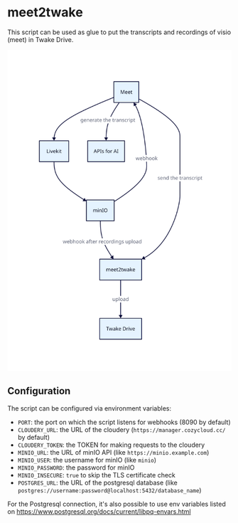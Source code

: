 # meet2twake

This script can be used as glue to put the transcripts and recordings of visio
(meet) in Twake Drive.

![diagram](docs/diagram.svg)

## Configuration

The script can be configured via environment variables:

* `PORT`: the port on which the script listens for webhooks (8090 by default)
* `CLOUDERY_URL`: the URL of the cloudery (`https://manager.cozycloud.cc/` by default)
* `CLOUDERY_TOKEN`: the TOKEN for making requests to the cloudery
* `MINIO_URL`: the URL of minIO API (like `https://minio.example.com`)
* `MINIO_USER`: the username for minIO (like `minio`)
* `MINIO_PASSWORD`: the password for minIO
* `MINIO_INSECURE`: `true` to skip the TLS certificate check
* `POSTGRES_URL`: the URL of the postgresql database (like `postgres://username:password@localhost:5432/database_name`)

For the Postgresql connection, it's also possible to use env variables listed on
https://www.postgresql.org/docs/current/libpq-envars.html
